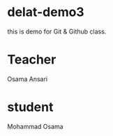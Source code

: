 # delat-demo3
this is demo for Git &amp; Github class.

# Teacher
Osama Ansari 

# student 
Mohammad Osama 
